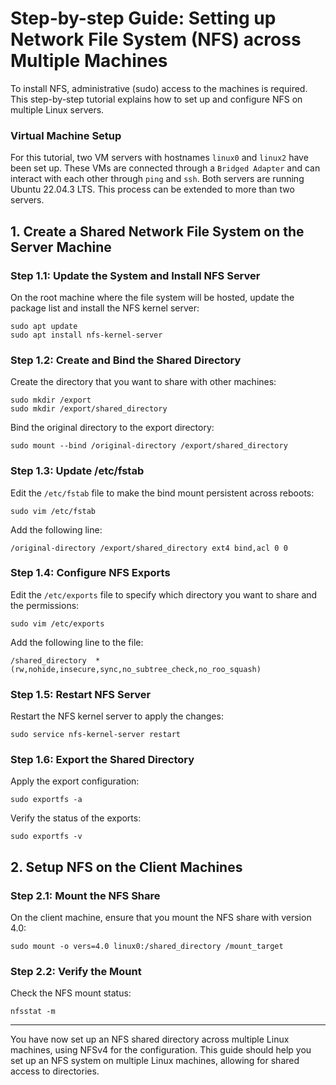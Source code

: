 # Step-by-step Guide: Setting up Network File System (NFS) across Multiple Machines

To install NFS, administrative (sudo) access to the machines is required. This step-by-step tutorial explains how to set up and configure NFS on multiple Linux servers. 


### Virtual Machine Setup

For this tutorial, two VM servers with hostnames `linux0` and `linux2` have been set up. These VMs are connected through a `Bridged Adapter` and can interact with each other through `ping` and `ssh`. Both servers are running Ubuntu 22.04.3 LTS. This process can be extended to more than two servers.

<!-- > **NOTE:** For the example `bash` commands, any command that starts with just `$` is needed to be executed across all machines. Commands prefixed with `linux0$` is to be performed on the slurm controller node, and `linux2$` ones on every other node  -->

## 1. Create a Shared Network File System on the Server Machine

### Step 1.1: Update the System and Install NFS Server
On the root machine where the file system will be hosted, update the package list and install the NFS kernel server:
```bash!
sudo apt update
sudo apt install nfs-kernel-server
```

### Step 1.2: Create and Bind the Shared Directory
Create the directory that you want to share with other machines:
```bash!
sudo mkdir /export
sudo mkdir /export/shared_directory
```

Bind the original directory to the export directory:
```bash!
sudo mount --bind /original-directory /export/shared_directory
```

### Step 1.3: Update /etc/fstab
Edit the `/etc/fstab` file to make the bind mount persistent across reboots:

```bash!
sudo vim /etc/fstab
```

Add the following line:

```bash!
/original-directory /export/shared_directory ext4 bind,acl 0 0
```

### Step 1.4: Configure NFS Exports
Edit the `/etc/exports` file to specify which directory you want to share and the permissions:

```bash!
sudo vim /etc/exports
```

Add the following line to the file:
```bash!
/shared_directory  *(rw,nohide,insecure,sync,no_subtree_check,no_roo_squash)
```

### Step 1.5: Restart NFS Server
Restart the NFS kernel server to apply the changes:

```bash!
sudo service nfs-kernel-server restart
```

### Step 1.6: Export the Shared Directory
Apply the export configuration:

```bash!
sudo exportfs -a
```

Verify the status of the exports:

```bash!
sudo exportfs -v
```

## 2. Setup NFS on the Client Machines

### Step 2.1: Mount the NFS Share
On the client machine, ensure that you mount the NFS share with version 4.0:

```bash!
sudo mount -o vers=4.0 linux0:/shared_directory /mount_target
```

### Step 2.2: Verify the Mount
Check the NFS mount status:

```bash!
nfsstat -m
```
---

You have now set up an NFS shared directory across multiple Linux machines, using NFSv4 for the configuration. This guide should help you set up an NFS system on multiple Linux machines, allowing for shared access to directories.

